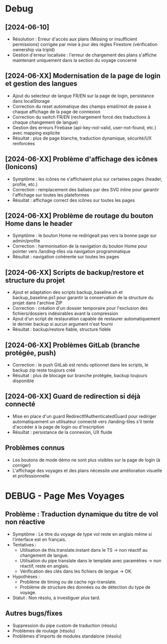 # Debug

## [2024-06-10]
- Résolution : Erreur d'accès aux plans (Missing or insufficient permissions) corrigée par mise à jour des règles Firestore (vérification ownership via tripId)
- Gestion d'erreur localisée : l'erreur de chargement des plans s'affiche maintenant uniquement dans la section du voyage concerné

## [2024-06-XX] Modernisation de la page de login et gestion des langues
- Ajout du selecteur de langue FR/EN sur la page de login, persistance dans localStorage
- Correction du reset automatique des champs email/mot de passe à chaque affichage de la page de connexion
- Correction du switch FR/EN (rechargement forcé des traductions à chaque changement de langue)
- Gestion des erreurs Firebase (api-key-not-valid, user-not-found, etc.) avec mapping explicite
- Résultat : plus de page blanche, traduction dynamique, sécurité/UX renforcées

## [2024-06-XX] Problème d'affichage des icônes (Ionicons)
- Symptôme : les icônes ne s'affichaient plus sur certaines pages (header, profile, etc.)
- Correction : remplacement des balises <ion-icon> par des SVG inline pour garantir l'affichage sur toutes les plateformes
- Résultat : affichage correct des icônes sur toutes les pages

## [2024-06-XX] Problème de routage du bouton Home dans le header
- Symptôme : le bouton Home ne redirigeait pas vers la bonne page sur admin/profile
- Correction : harmonisation de la navigation du bouton Home pour pointer vers /landing-tiles via navigation programmatique
- Résultat : navigation cohérente sur toutes les pages

## [2024-06-XX] Scripts de backup/restore et structure du projet
- Ajout et adaptation des scripts backup_baseline.sh et backup_baseline.ps1 pour garantir la conservation de la structure du projet dans l'archive ZIP
- Correction : création d'un dossier temporaire pour l'exclusion des fichiers/dossiers indésirables avant la compression
- Ajout d'un script de restauration capable de restaurer automatiquement le dernier backup si aucun argument n'est fourni
- Résultat : backup/restore fiable, structure fidèle

## [2024-06-XX] Problèmes GitLab (branche protégée, push)
- Correction : le push GitLab est rendu optionnel dans les scripts, le backup zip reste toujours créé
- Résultat : plus de blocage sur branche protégée, backup toujours disponible

## [2024-06-XX] Guard de redirection si déjà connecté
- Mise en place d'un guard RedirectIfAuthenticatedGuard pour rediriger automatiquement un utilisateur connecté vers /landing-tiles s'il tente d'accéder à la page de login ou d'inscription
- Résultat : persistance de la connexion, UX fluide

## Problèmes connus
- Les boutons de mode démo ne sont plus visibles sur la page de login (à corriger)
- L'affichage des voyages et des plans nécessite une amélioration visuelle et professionnelle

# DEBUG - Page Mes Voyages

## Problème : Traduction dynamique du titre de vol non réactive
- Symptôme : Le titre du voyage de type vol reste en anglais même si l'interface est en français.
- Tentatives :
  - Utilisation de this.translate.instant dans le TS → non réactif au changement de langue.
  - Utilisation du pipe translate dans le template avec paramètres → non réactif, reste en anglais.
  - Vérification des clés dans les fichiers de langue → OK.
- Hypothèses :
  - Problème de timing ou de cache ngx-translate.
  - Problème de structure des données ou de détection du type de voyage.
- Statut : Non résolu, à investiguer plus tard.

## Autres bugs/fixes
- Suppression du pipe custom de traduction (résolu)
- Problèmes de routage (résolu)
- Problèmes d'imports de modules standalone (résolu) 